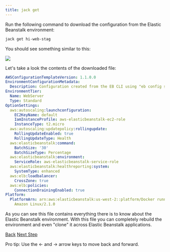 ```yaml
---
title: jack get
---
```


Run the following command to download the configuration from the Elastic Beanstalk environment:

```sh
jack get hi-web-stag
```

You should see something similar to this:

<img src="/img/tutorials/jack-get.png" class="doc-photo" />

Let's take a look the contents of the downloaded file:

```yaml
AWSConfigurationTemplateVersion: 1.1.0.0
EnvironmentConfigurationMetadata:
  Description: Configuration created from the EB CLI using "eb config save".
EnvironmentTier:
  Name: WebServer
  Type: Standard
OptionSettings:
  aws:autoscaling:launchconfiguration:
    EC2KeyName: default
    IamInstanceProfile: aws-elasticbeanstalk-ec2-role
    InstanceType: t2.micro
  aws:autoscaling:updatepolicy:rollingupdate:
    RollingUpdateEnabled: true
    RollingUpdateType: Health
  aws:elasticbeanstalk:command:
    BatchSize: '30'
    BatchSizeType: Percentage
  aws:elasticbeanstalk:environment:
    ServiceRole: aws-elasticbeanstalk-service-role
  aws:elasticbeanstalk:healthreporting:system:
    SystemType: enhanced
  aws:elb:loadbalancer:
    CrossZone: true
  aws:elb:policies:
    ConnectionDrainingEnabled: true
Platform:
  PlatformArn: arn:aws:elasticbeanstalk:us-west-2::platform/Docker running on 64bit
    Amazon Linux/2.1.0
```

As you can see this file contains everything there is to know about the Elastic Beanstalk environment.  With this file you can completely rebuild the environment and even "clone" it across Elastic Beanstalk applications.

<a id="prev" class="btn btn-basic" href="{% link _docs/jack-create.md %}">Back</a>
<a id="next" class="btn btn-primary" href="{% link _docs/jack-apply.md %}">Next Step</a>
<p class="keyboard-tip">Pro tip: Use the <- and -> arrow keys to move back and forward.</p>


